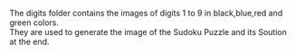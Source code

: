 The digits folder contains the images of digits 1 to 9 in black,blue,red and green colors.\
They are used to generate the image of the Sudoku Puzzle and its Soution at the end.

